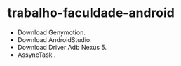 # trabalho-faculdade-android

- Download Genymotion.
- Download AndroidStudio.
- Download Driver Adb Nexus 5.
- AssyncTask .
